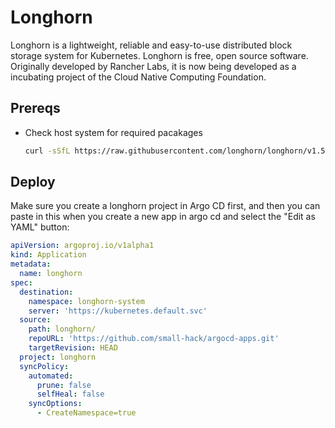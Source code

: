 # Longhorn

Longhorn is a lightweight, reliable and easy-to-use distributed block storage system for Kubernetes. Longhorn is free, open source software. Originally developed by Rancher Labs, it is now being developed as a incubating project of the Cloud Native Computing Foundation.

## Prereqs

- Check host system for required pacakages
  ```bash
  curl -sSfL https://raw.githubusercontent.com/longhorn/longhorn/v1.5.1/scripts/environment_check.sh | bash
  ```

## Deploy
Make sure you create a longhorn project in Argo CD first, and then you can paste in this when you create a new app in argo cd and select the "Edit as YAML" button:

```yaml
apiVersion: argoproj.io/v1alpha1
kind: Application
metadata:
  name: longhorn
spec:
  destination:
    namespace: longhorn-system
    server: 'https://kubernetes.default.svc'
  source:
    path: longhorn/
    repoURL: 'https://github.com/small-hack/argocd-apps.git'
    targetRevision: HEAD
  project: longhorn
  syncPolicy:
    automated:
      prune: false
      selfHeal: false
    syncOptions:
      - CreateNamespace=true
```
